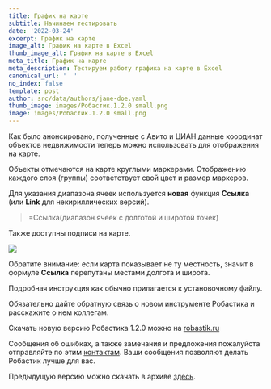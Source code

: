 ```yaml
---
title: График на карте
subtitle: Начинаем тестировать
date: '2022-03-24'
excerpt: График на карте
image_alt: График на карте в Excel
thumb_image_alt: График на карте в Excel
meta_title: График на карте
meta_description: Тестируем работу графика на карте в Excel
canonical_url: '  '
no_index: false
template: post
author: src/data/authors/jane-doe.yaml
thumb_image: images/Робастик.1.2.0 small.png
image: images/Робастик.1.2.0 small.png
---
```

Как было анонсировано, полученные с Авито и ЦИАН данные координат объектов недвижимости теперь можно использовать для отображения на карте.

Объекты отмечаются на карте круглыми маркерами. Отображению каждого слоя (группы) соответствует свой цвет и размер маркеров.

Для указания диапазона ячеек используется **новая** функция **Ссылка** (или **Link** для некириллических версий).

> \=Ссылка(диапазон ячеек с долготой и широтой точек)

Также доступны подписи на карте.

![](/images/MapDemoPost.PNG)

Обратите внимание: если карта показывает не ту местность, значит в формуле **Ссылка** перепутаны местами долгота и широта.

Подробная инструкция как обычно прилагается к установочному файлу.

Обязательно дайте обратную связь о новом инструменте Робастика и расскажите о нем коллегам.

Скачать новую версию Робастика 1.2.0 можно на [robastik.ru](https://robastik.ru/)

Сообщения об ошибках, а также замечания и предложения пожалуйста отправляйте по этим [контактам](https://www.notion.so/35af522f0f884c2196c9c827c6148f24). Ваши сообщения позволяют делать Робастик лучше для вас.

Предыдущую версию можно скачать в архиве [здесь](https://drive.google.com/drive/folders/1vOupCE1vRTIJnFEeUkU4DWPEsbcFrijg).
